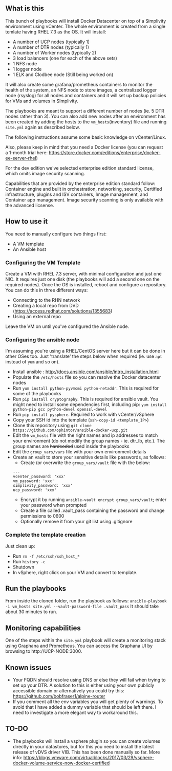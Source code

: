 ## What is this
This bunch of playbooks will install Docker Datacenter on top of a Simplivity environment using vCenter. The whole environment is created from a single temlate having RHEL 7.3 as the OS. It will install:

- A number of UCP nodes (typically 1)
- A number of DTR nodes (typically 1)
- A number of Worker nodes (typically 2)
- 3 load balancers (one for each of the above sets)
- 1 NFS node
- 1 logger node
- 1 ELK and Clodbee node (Still being worked on)

It will also create some grafana/prometheus containers to monitor the health of the system, an NFS node to store images, a centralized logger node (rsyslog) for all nodes and containers and it will set up backup policies for VMs and volumes in SImplivity.

The playbooks are meant to support a different number of nodes (ie. 5 DTR nodes rather than 3). You can also add new nodes after an environment has been created by adding the hosts to the `vm_hosts`(inventory) file and running `site.yml` again as described below.

The following instructions assume some basic knowledge on vCenter/Linux.

Also, please keep in mind that you need a Docker license (you can request a 1-month trial here: https://store.docker.com/editions/enterprise/docker-ee-server-rhel)

For the dev edition we've selected enterprise edition standard license, which omits image security scanning.

Capabilities that are provided by the enterprise edition standard follow: Container engine and built in orchestration, networking, security, Certified infrastructure, plugins and ISV containers, Image management, and Container app management. Image security scanning is only available with the advanced licsense. 

## How to use it
You need to manually configure two things first:

- A VM template
- An Ansible host

### Configuring the VM Template
Create a VM with RHEL 7.3 server, with minimal configuration and just one NIC. It requires just one disk (the playbooks will add a second one on the required nodes). Once the OS is installed, reboot and configure a repository. You can do this in three different ways:

- Connecting to the RHN network
- Creating a local repo from DVD (https://access.redhat.com/solutions/1355683)
- Using an external repo

Leave the VM on until you've configured the Ansible node.

### Configuring the ansible node
I'm assuming you're using a RHEL/CentOS server here but it can be done in other OSes too. Just 'translate' the steps below when required (ie. use `apt` instead of `yum` and so on).
- Install ansible : http://docs.ansible.com/ansible/intro_installation.html
- Populate the `/etc/hosts` file so you can resolve the Docker datacenter nodes
- Run `yum install python-pyvmomi python-netaddr`. This is required for some of the playbooks
- Run `pip install cryptography`. This is required for ansible vault. You might need to install some dependencies first, including pip: `yum install python-pip gcc python-devel openssl-devel`
- Run `pip install pysphere`. Required to work with vCenter/vSphere
- Copy your SSH id into the template (`ssh-copy-id <template_IP>`)
- Clone this repository using `git clone https://github.com/ophintor/ansible-docker-ucp.git`
- Edit the `vm_hosts` file with the right names and ip addresses to match your environment (do not modify the group names - ie. dtr_lb, etc.). The group names are ~~hardcoded~~ used inside the playbooks
- Edit the `group_vars/vars` file with your own environment details
- Create an vault to store your sensitive details like passwords, as follows:
	- Create (or overwrite the `group_vars/vault` file with the below:
	```
	---
	vcenter_password: 'xxx'
	vm_password: 'xxx'
	simplivity_password: 'xxx'
	ucp_password: 'xxx'
	```
	- Encrypt it by running `ansible-vault encrypt group_vars/vault`; enter your password when prompted
	- Create a file called .vault_pass containing the password and change permissions to 0600
	- Optionally remove it from your git list using .gitignore

### Complete the template creation
Just clean up:
- Run `rm -f /etc/ssh/ssh_host_*`
- Run `history -c`
- Shutdown
- In vSphere, right click on your VM and convert to template.

## Run the playbooks
From inside the cloned folder, run the playbook as follows:
`ansible-playbook -i vm_hosts site.yml --vault-password-file .vault_pass`
It should take about 30 minutes to run.

## Monitoring capabilities
One of the steps within the `site.yml` playbook will create a monitoring stack using Graphana and Prometheus. You can access the Graphana UI by browsing to http://UCP-NODE:3000.

## Known issues
- Your FQDN should resolve using DNS or else they will fail when trying to set up your DTR. A solution to this is either using your own publicly accessible domain or alternatively you could try this: https://github.com/bobfraser1/alpine-router
- If you comment all the env variables you will get plenty of warnings. To avoid that I have added a dummy variable that should be left there. I need to investigate a more elegant way to workaround this.

## TO-DO
- The playbooks will install a vsphere plugin so you can create volumes directly in your datastores, but for this you need to install the latest release of vDVS driver VIB. This has been done manually so far. More info: https://blogs.vmware.com/virtualblocks/2017/03/29/vsphere-docker-volume-service-now-docker-certified
